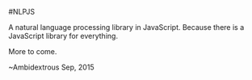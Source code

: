 #NLPJS

A natural language processing library in JavaScript. Because there is a JavaScript library for everything.

More to come.

~Ambidextrous
Sep, 2015
